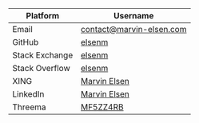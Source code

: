 | Platform       | Username                                                    |
|----------------|-------------------------------------------------------------|
| Email          | [contact@marvin-elsen.com](mailto:contact@marvin-elsen.com) |
| GitHub         | [elsenm](https://github.com/elsenm)                         |
| Stack Exchange | [elsenm](https://stackexchange.com/users/16526518/elsenm)   |
| Stack Overflow | [elsenm](https://stackoverflow.com/users/11941114/elsenm)   |
| XING           | [Marvin Elsen](https://www.xing.com/profile/Marvin_Elsen2)  |
| LinkedIn       | [Marvin Elsen](https://www.linkedin.com/in/marvin-elsen)    |
| Threema        | [MF5ZZ4RB](https://threema.id/MF5ZZ4RB)                     |
